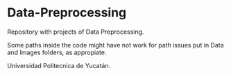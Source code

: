 # Data-Preprocessing
Repository with projects of Data Preprocessing.

Some paths inside the code might have not work for path issues put in Data and Images folders, as appropiate.

Universidad Politecnica de Yucatán.
